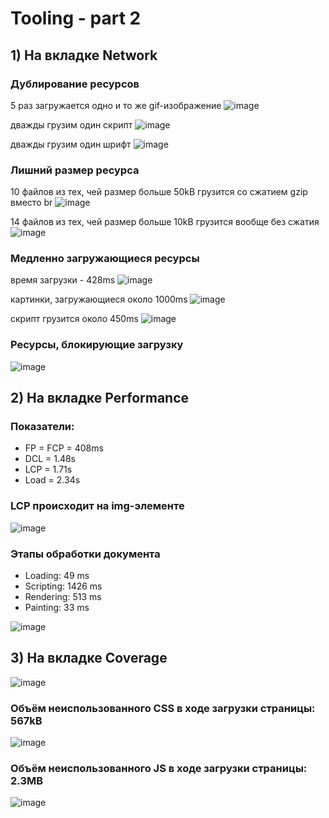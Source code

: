 # Tooling - part 2

## 1) На вкладке Network
### Дублирование ресурсов
5 раз загружается одно и то же gif-изображение
![image](https://github.com/ColinBlake14/tooling-2/assets/90147314/3f0da632-526c-419c-85e4-9da9d6cc4a90)

дважды грузим один скрипт
![image](https://github.com/ColinBlake14/tooling-2/assets/90147314/991c47a2-05c8-4e7d-a648-54b3691f119e)

дважды грузим один шрифт
![image](https://github.com/ColinBlake14/tooling-2/assets/90147314/0258b5bf-2ca1-4087-9548-ef02d0a09a9c)

### Лишний размер ресурса
10 файлов из тех, чей размер больше 50kB грузится со сжатием gzip вместо br
![image](https://github.com/ColinBlake14/tooling-2/assets/90147314/458ef8d0-2ac0-440b-853f-eabbaaf14612)

14 файлов из тех, чей размер больше 10kB грузится вообще без сжатия
![image](https://github.com/ColinBlake14/tooling-2/assets/90147314/52e3c658-95cd-413a-b91e-14fb70473ff8)

### Медленно загружающиеся ресурсы
время загрузки - 428ms
![image](https://github.com/ColinBlake14/tooling-2/assets/90147314/794f3629-d1ca-4c64-8056-d483bc862066)

картинки, загружающиеся около 1000ms
![image](https://github.com/ColinBlake14/tooling-2/assets/90147314/d71b0668-b139-4ed3-bb17-60cc23113112)

скрипт грузится около 450ms
![image](https://github.com/ColinBlake14/tooling-2/assets/90147314/668c5f27-6cd0-4dae-ad31-270c9366c116)

### Ресурсы, блокирующие загрузку
![image](https://github.com/ColinBlake14/tooling-2/assets/90147314/1ba249cb-3a4c-4a42-b4b2-bae4fd7770d8)

## 2) На вкладке Performance
### Показатели:
- FP = FCP = 408ms
- DCL = 1.48s
- LCP = 1.71s
- Load = 2.34s

### LCP происходит на img-элементе
![image](https://github.com/ColinBlake14/tooling-2/assets/90147314/dc68cf0d-b977-4ffb-bf03-ff654ad1448a)

### Этапы обработки документа
- Loading: 49 ms
- Scripting: 1426 ms
- Rendering: 513 ms
- Painting: 33 ms
  
![image](https://github.com/ColinBlake14/tooling-2/assets/90147314/b42f810b-3130-4767-949b-6fb4f0b457a5)

## 3) На вкладке Coverage
![image](https://github.com/ColinBlake14/tooling-2/assets/90147314/335c299e-d3b4-46d5-b729-204c1c71ef2b)

### Объём неиспользованного CSS в ходе загрузки страницы: 567kB
![image](https://github.com/ColinBlake14/tooling-2/assets/90147314/395e05b6-58d5-463d-9e77-e98f0ce6cb3f)

### Объём неиспользованного JS в ходе загрузки страницы: 2.3MB
![image](https://github.com/ColinBlake14/tooling-2/assets/90147314/2a287267-c43b-464b-90ba-3d7d28090b6c)




